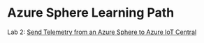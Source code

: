 # Azure Sphere Learning Path

Lab 2: [Send Telemetry from an Azure Sphere to Azure IoT Central](/docs/Lab_2_Send_Telemetry_to_Azure_IoT_Central/README.md)